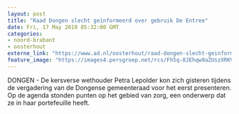 ```yaml
---
layout: post
title: "Raad Dongen slecht geïnformeerd over gebruik De Entree"
date: Fri, 17 May 2019 05:32:00 GMT
categories: 
- noord-brabant 
- oosterhout 
externe_link: "https://www.ad.nl/oosterhout/raad-dongen-slecht-geinformeerd-over-gebruik-de-entree~a20c7d7e/"
feature_image: "https://images4.persgroep.net/rcs/Fh5q-8JEhqw9aZUszXRKVFFpjJM/diocontent/145788446/_fitwidth/400/?appId=21791a8992982cd8da851550a453bd7f&quality=0.7"
---
```


DONGEN - De kersverse wethouder Petra Lepolder kon zich gisteren tijdens de vergadering van de Dongense gemeenteraad voor het eerst presenteren. Op de agenda stonden punten op het gebied van zorg, een onderwerp dat ze in haar portefeuille heeft.

